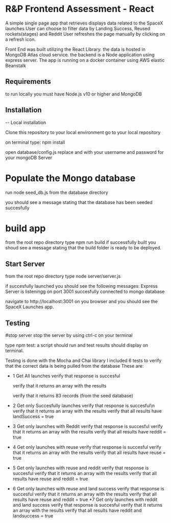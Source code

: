 # R&P Frontend Assessment - React

A simple single page app that retrieves displays data related to the SpaceX launches
User can choose to filter data by Landing Success, Reused rockets(stages) and Reddit
User refreshes the page manually by clicking on a refresh icon.

Front End was built utilizing the React Library.
the data is hosted in MongoDB Atlas cloud service. 
the backend is a Node application using express server.
The app is running on a docker container using AWS elastic Beanstalk 

## Requirements

to run locally you must have Node.js v10 or higher and MongoDB

## Installation

-- Local installation

Clone this repository to your local environment
go to your local repository


on terminal type:  npm install

open database/config.js
replace <username> and <password> with your username and password for your mongoDB Server
  
# Populate the Mongo database
run node seed_db.js from the database directory

you should see a message stating that the database has been seeded succesfully

# build app
from the root repo directory type
npm run build
if successfully built you shoud see a message stating that the build folder is ready to be deployed.

## Start Server
from the root repo directory type
node server/server.js

if succesfully launched you should see the following messages:
Express Server is listeningg on port 3001
succesfully connected to mongo database

navigate to http://localhost:3001 on you browser and you should see the SpaceX Launches app.

## Testing

#stop server
stop the server by using ctrl-c on your terminal

type npm test:
a script should run and test results should display on terminal.

Testing is done with the Mocha and Chai library
I included 6 tests to verify that the correct data is being pulled from the database
These are:
* 1 Get All launches 
    verify that response is succesful

    verify that it returns an array with the results

    verify that it returns 83 records (from the seed database)

* 2 Get only Succesfully launches
    verify that response is succesful\n
    verify that it returns an array with the results
    verify that all results have landSuccess = true
* 3 Get only launches with Reddit
    verify that response is succesful
    verify that it returns an array with the results
    verify that all results have reddit = true
* 4 Get only launches with reuse
    verify that response is succesful
    verify that it returns an array with the results
verify that all results have reuse = true
* 5 Get only launches with reuse and reddit
    verify that response is succesful
    verify that it returns an array with the results
    verify that all results have reuse and reddit = true
* 6 Get only launches with reuse and land success
    verify that response is succesful
    verify that it returns an array with the results
    verify that all results have reuse and reddit = true
*7 Get only launches with reddit and land success
    verify that response is succesful
    verify that it returns an array with the results
    verify that all results have reddit and landsuccess = true


